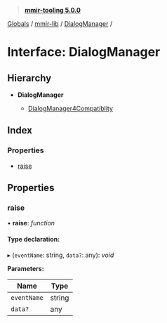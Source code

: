 > **[mmir-tooling 5.0.0](../README.md)**

[Globals](../README.md) / [mmir-lib](../modules/mmir_lib.md) / [DialogManager](mmir_lib.dialogmanager.md) /

# Interface: DialogManager

## Hierarchy

* **DialogManager**

  * [DialogManager4Compatiblity](mmir_lib.dialogmanager4compatiblity.md)

## Index

### Properties

* [raise](mmir_lib.dialogmanager.md#raise)

## Properties

###  raise

• **raise**: *function*

#### Type declaration:

▸ (`eventName`: string, `data?`: any): *void*

**Parameters:**

Name | Type |
------ | ------ |
`eventName` | string |
`data?` | any |